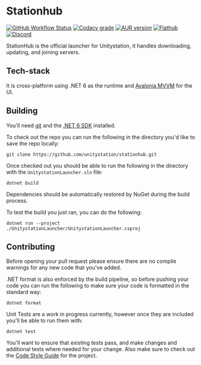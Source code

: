 # Stationhub
[![GitHub Workflow Status](https://img.shields.io/github/actions/workflow/status/unitystation/stationhub/dotnetcore.yml?style=flat-square)](https://github.com/unitystation/stationhub/actions/workflows/dotnetcore.yml)
[![Codacy grade](https://img.shields.io/codacy/grade/b6c9615ab3ba47f091efb0ff28e24798?style=flat-square)](https://app.codacy.com/gh/unitystation/stationhub)
[![AUR version](https://img.shields.io/aur/version/stationhub?style=flat-square)](https://aur.archlinux.org/packages/stationhub)
[![Flathub](https://img.shields.io/flathub/v/org.unitystation.StationHub?style=flat-square)](https://flathub.org/apps/details/org.unitystation.StationHub)
[![Discord](https://img.shields.io/discord/273774715741667329?style=flat-square)](https://discord.com/invite/tFcTpBp)

StationHub is the official launcher for Unitystation, it handles downloading, updating, and joining servers.

## Tech-stack
It is cross-platform using .NET 6 as the runtime and [Avalonia MVVM](https://docs.avaloniaui.net/guides/basics/mvvm) for the UI.

## Building
You'll need [git](https://git-scm.com) and the [.NET 6 SDK](https://dotnet.microsoft.com/en-us/download/dotnet/6.0) installed.

To check out the repo you can run the following in the directory you'd like to save the repo locally:
```
git clone https://github.com/unitystation/stationhub.git
```

Once checked out you should be able to run the following in the directory with the `UnitystationLauncher.sln` file:
```
dotnet build
```

Dependencies should be automatically restored by NuGet during the build process.

To test the build you just ran, you can do the following:
```
dotnet run --project ./UnitystationLauncher/UnitystationLauncher.csproj
```

## Contributing
Before opening your pull request please ensure there are no compile warnings for any new code that you've added.

.NET format is also enforced by the build pipeline, so before pushing your code you can run the following to make sure your code is formatted in the standard way:
```
dotnet format
```

Unit Tests are a work in progress currently, however once they are included you'll be able to run them with:
```
dotnet test
```

You'll want to ensure that existing tests pass, and make changes and additional tests where needed for your change.
Also make sure to check out the [Code Style Guide](https://github.com/unitystation/stationhub/blob/develop/docs/code-style-guide.md) for the project.
